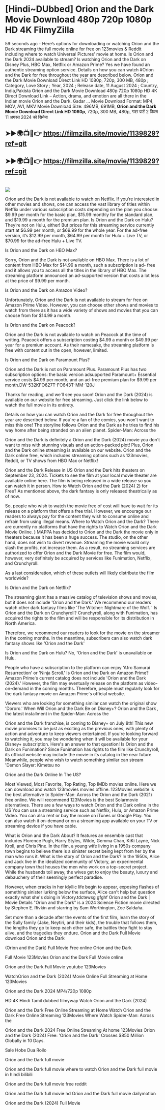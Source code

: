 # [Hindi~DUbbed] Orion and the Dark Movie Download 480p 720p 1080p HD 4K FilmyZilla


59 seconds ago - Here’s options for downloading or watching Orion and the Dark streaming the full movie online for free on 123movies & Reddit including where to watch Universal Pictures’ movie at home. Is Orion and the Dark 2024 available to stream? Is watching Orion and the Dark on Disney Plus, HBO Max, Netflix or Amazon Prime? Yes we have found an authentic streaming option service. Details on how you can watch #Orion and the Dark for free throughout the year are described below. Orion and the Dark Movie Download Direct Link HD 1080p, 720p, 300 MB, 480p ; Category, Love Story ; Year, 2024 ; Release date, 11 August 2024 ; Country, India,Pakista Orion and the Dark Movie Download 480p 720p 1080p HD 4K Direct Download Link – Action, drama, and emotion are all there in the Indian movie Orion and the Dark. Gadar ...
Movie Download Format: MP4, MOV, AVI, MKV
Movie Download Size: 496MB, 691MB, **Orion and the Dark Movie Download Direct Link HD 1080p**, 720p, 300 MB, 480p, गदर पार्ट 2 फिल्म 11 अगस्त 2024 को सिनेमा

## ➤►🌍📺📱👉   https://filmzilla.site/movie/1139829?ref=git

## ➤►🌍📺📱👉   https://filmzilla.site/movie/1139829?ref=git

#

<img src="https://image.tmdb.org/t/p/w780//zLj0peaxy5y2SlC6wNIQ4V0pfqg.jpg" />

Orion and the Dark is not available to watch on Netflix. If you’re interested in other movies and shows, one can access the vast library of titles within Netflix under various subscription costs depending on the plan you choose: $9.99 per month for the basic plan, $15.99 monthly for the standard plan, and $19.99 a month for the premium plan. Is Orion and the Dark on Hulu? They’re not on Hulu, either! But prices for this streaming service currently start at $6.99 per month, or $69.99 for the whole year. For the ad-free version, it’s $12.99 per month, $64.99 per month for Hulu + Live TV, or $70.99 for the ad-free Hulu + Live TV.

Is Orion and the Dark on HBO Max?

Sorry, Orion and the Dark is not available on HBO Max. There is a lot of content from HBO Max for $14.99 a month, such a subscription is ad- free and it allows you to access all the titles in the library of HBO Max. The streaming platform announced an ad-supported version that costs a lot less at the price of $9.99 per month.

Is Orion and the Dark on Amazon Video?

Unfortunately, Orion and the Dark is not available to stream for free on Amazon Prime Video. However, you can choose other shows and movies to watch from there as it has a wide variety of shows and movies that you can choose from for $14.99 a month.

Is Orion and the Dark on Peacock?

Orion and the Dark is not available to watch on Peacock at the time of writing. Peacock offers a subscription costing $4.99 a month or $49.99 per year for a premium account. As their namesake, the streaming platform is free with content out in the open, however, limited.

Is Orion and the Dark on Paramount Plus?

Orion and the Dark is not on Paramount Plus. Paramount Plus has two subscription options: the basic version adsupported Paramount+ Essential service costs $4.99 per month, and an ad-free premium plan for $9.99 per month.DW-532KFO627T-FO643T-MM-120J

Thanks for reading, and we'll see you soon! Orion and the Dark (2024) is available on our website for free streaming. Just click the link below to watch the full movie in its entirety.

Details on how you can watch Orion and the Dark for free throughout the year are described below. If you're a fan of the comics, you won't want to miss this one! The storyline follows Orion and the Dark as he tries to find his way home after being stranded on an alien planet. Spider-Man: Across the

Orion and the Dark is definitely a Orion and the Dark (2024) movie you don't want to miss with stunning visuals and an action-packed plot! Plus, Orion and the Dark online streaming is available on our website. Orion and the Dark online free, which includes streaming options such as 123movies, Reddit, or TV shows from HBO Max or Netflix!

Orion and the Dark Release in US Orion and the Dark hits theaters on September 23, 2024. Tickets to see the film at your local movie theater are available online here. The film is being released in a wide release so you can watch it in person. How to Watch Orion and the Dark (2024) 2) for Free? As mentioned above, the dark fantasy is only released theatrically as of now.

So, people who wish to watch the movie free of cost will have to wait for its release on a platform that offers a free trial. However, we encourage our readers to always pay for the content they wish to consume online and refrain from using illegal means. Where to Watch Orion and the Dark? There are currently no platforms that have the rights to Watch Orion and the Dark Movie Online. ) MAPPA has decided to Orion and the Dark the movie only in theaters because it has been a huge success. The studio, on the other hand, does not wish to divert revenue. Streaming the movie would only slash the profits, not increase them. As a result, no streaming services are authorized to offer Orion and the Dark Movie for free. The film would, however, very definitely be acquired by services like Funimation, Netflix, and Crunchyroll.

As a last consideration, which of these outlets will likely distribute the film worldwide?

Is Orion and the Dark on Netflix?

The streaming giant has a massive catalog of television shows and movies, but it does not include 'Orion and the Dark.' We recommend our readers watch other dark fantasy films like 'The Witcher: Nightmare of the Wolf. ' Is Orion and the Dark on Crunchyroll? Crunchyroll, along with Funimation, has acquired the rights to the film and will be responsible for its distribution in North America.

Therefore, we recommend our readers to look for the movie on the streamer in the coming months. In the meantime, subscribers can also watch dark fantasy shows like 'Orion and the Dark'

Is Orion and the Dark on Hulu? No, 'Orion and the Dark' is unavailable on Hulu.

People who have a subscription to the platform can enjoy 'Afro Samurai Resurrection' or 'Ninja Scroll.' Is Orion and the Dark on Amazon Prime? Amazon Prime's current catalog does not include 'Orion and the Dark (2024).' However, the film may eventually release on the platform as video-on-demand in the coming months. Therefore, people must regularly look for the dark fantasy movie on Amazon Prime's official website.

Viewers who are looking for something similar can watch the original show 'Dororo.' When Will Orion and the Dark Be on Disney+? Orion and the Dark , the latest installment in the Spider-Man: Across the

Orion and the Dark franchise, is coming to Disney+ on July 8th! This new movie promises to be just as exciting as the previous ones, with plenty of action and adventure to keep viewers entertained. If you're looking forward to watching it, you may be wondering when it will be available for your Disney+ subscription. Here's an answer to that question! Is Orion and the Dark on Funimation? Since Funimation has rights to the film like Crunchyroll, its official website may include the movie in its catalog in the near future. Meanwhile, people who wish to watch something similar can stream 'Demon Slayer: Kimetsu no

Orion and the Dark Online In The US?

Most Viewed, Most Favorite, Top Rating, Top IMDb movies online. Here we can download and watch 123movies movies offline. 123Movies website is the best alternative to Spider-Man: Across the Orion and the Dark (2021) free online. We will recommend 123Movies is the best Solarmovie alternatives. There are a few ways to watch Orion and the Dark online in the US You can use a streaming service such as Netflix, Hulu, or Amazon Prime Video. You can also rent or buy the movie on iTunes or Google Play. You can also watch it on-demand or on a streaming app available on your TV or streaming device if you have cable.

What is Orion and the Dark About? It features an ensemble cast that includes Florence Pugh, Harry Styles, Wilde, Gemma Chan, KiKi Layne, Nick Kroll, and Chris Pine. In the film, a young wife living in a 1950s company town begins to believe there is a sinister secret being kept from her by the man who runs it. What is the story of Orion and the Dark? In the 1950s, Alice and Jack live in the idealized community of Victory, an experimental company town that houses the men who work on a top-secret project. While the husbands toil away, the wives get to enjoy the beauty, luxury and debauchery of their seemingly perfect paradise.

However, when cracks in her idyllic life begin to appear, exposing flashes of something sinister lurking below the surface, Alice can't help but question exactly what she's doing in Victory.tdctewsg gfghf Orion and the Dark | Movie Details "Orion and the Dark" is a 2024 Science Fiction movie directed by Stephen E. Rivkin and starring by Sam Worthington, Zoe Saldaña.

Set more than a decade after the events of the first film, learn the story of the Sully family (Jake, Neytiri, and their kids), the trouble that follows them, the lengths they go to keep each other safe, the battles they fight to stay alive, and the tragedies they endure. Orion and the Dark Full Movie download Orion and the Dark

(Orion and the Dark) Full Movie Free online Orion and the Dark

Full Movie 123Movies Orion and the Dark Full Movie online

Orion and the Dark Full Movie youtube 123Movies

WatchOrion and the Dark (2024) Movie Online Full Streaming at Home 123Movies

Orion and the Dark 2024 MP4/720p 1080p

HD 4K Hindi Tamil dubbed filmywap Watch Orion and the Dark (2024)

Orion and the Dark Free Online Streaming at Home Watch Orion and the Dark Free Online Streaming 123Movies Where Watch Spider-Man: Across the

Orion and the Dark 2024 Free Online Streaming At home 123Movies Orion and the Dark (2024) Free: 'Orion and the Dark' Crosses $850 Million Globally in 10 Days.

Sale Hobe Dua Roilo

Orion and the Dark full movie

Orion and the Dark full movie where to watch Orion and the Dark full movie in hindi bilibili

Orion and the Dark full movie free reddit

Orion and the Dark full movie hd Orion and the Dark full movie dailymotion

Orion and the Dark (2024) Full Movie